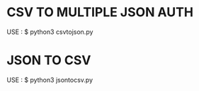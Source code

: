 # CSV TO MULTIPLE JSON AUTH
USE :
$ python3 csvtojson.py
# JSON TO CSV
USE :
$ python3 jsontocsv.py
